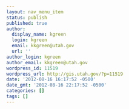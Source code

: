 ```yaml
---
layout: nav_menu_item
status: publish
published: true
author:
  display_name: kgreen
  login: kgreen
  email: kkgreen@utah.gov
  url: ''
author_login: kgreen
author_email: kkgreen@utah.gov
wordpress_id: 11519
wordpress_url: http://gis.utah.gov/?p=11519
date: '2012-08-16 16:17:52 -0500'
date_gmt: '2012-08-16 22:17:52 -0500'
categories: []
tags: []
---
```


